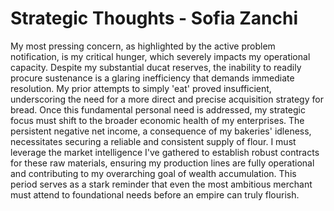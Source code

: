 # Strategic Thoughts - Sofia Zanchi

My most pressing concern, as highlighted by the active problem notification, is my critical hunger, which severely impacts my operational capacity. Despite my substantial ducat reserves, the inability to readily procure sustenance is a glaring inefficiency that demands immediate resolution. My prior attempts to simply 'eat' proved insufficient, underscoring the need for a more direct and precise acquisition strategy for bread. Once this fundamental personal need is addressed, my strategic focus must shift to the broader economic health of my enterprises. The persistent negative net income, a consequence of my bakeries' idleness, necessitates securing a reliable and consistent supply of flour. I must leverage the market intelligence I've gathered to establish robust contracts for these raw materials, ensuring my production lines are fully operational and contributing to my overarching goal of wealth accumulation. This period serves as a stark reminder that even the most ambitious merchant must attend to foundational needs before an empire can truly flourish.
